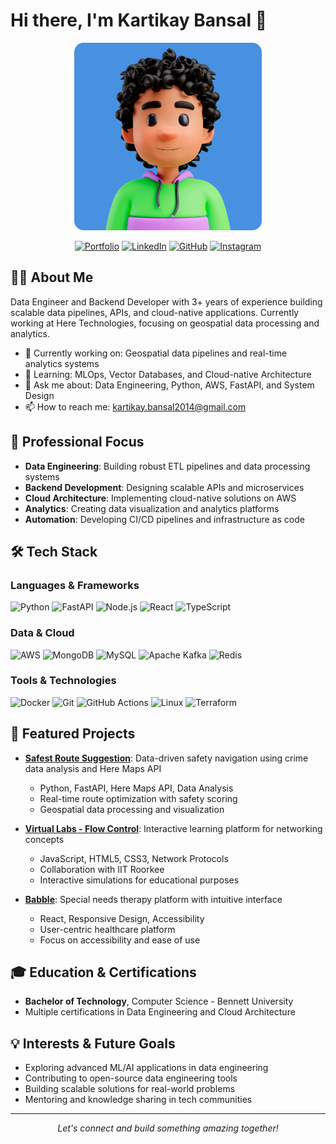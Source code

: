 # Hi there, I'm Kartikay Bansal 👋

<div align="center">
  <img src="https://raw.githubusercontent.com/KartikayB/KartikayB/main/9434619.jpg" alt="Kartikay Bansal" width="300" height="300" style="border-radius: 15px;">
  
  [![Portfolio](https://img.shields.io/badge/Portfolio-000000?style=for-the-badge&logo=About.me&logoColor=white)](https://kartikayb.github.io/kartikay-portfolio/)
  [![LinkedIn](https://img.shields.io/badge/LinkedIn-0077B5?style=for-the-badge&logo=linkedin&logoColor=white)](https://www.linkedin.com/in/kartikay-bansal-036813173/)
  [![GitHub](https://img.shields.io/badge/GitHub-100000?style=for-the-badge&logo=github&logoColor=white)](https://github.com/KartikayB)
  [![Instagram](https://img.shields.io/badge/Instagram-E4405F?style=for-the-badge&logo=instagram&logoColor=white)](https://www.instagram.com/bansalkartikay/)
</div>

## 👨‍💻 About Me

Data Engineer and Backend Developer with 3+ years of experience building scalable data pipelines, APIs, and cloud-native applications. Currently working at Here Technologies, focusing on geospatial data processing and analytics.

- 🔭 Currently working on: Geospatial data pipelines and real-time analytics systems
- 🌱 Learning: MLOps, Vector Databases, and Cloud-native Architecture
- 💬 Ask me about: Data Engineering, Python, AWS, FastAPI, and System Design
- 📫 How to reach me: [kartikay.bansal2014@gmail.com](mailto:kartikay.bansal2014@gmail.com)

## 🎯 Professional Focus

- **Data Engineering**: Building robust ETL pipelines and data processing systems
- **Backend Development**: Designing scalable APIs and microservices
- **Cloud Architecture**: Implementing cloud-native solutions on AWS
- **Analytics**: Creating data visualization and analytics platforms
- **Automation**: Developing CI/CD pipelines and infrastructure as code

## 🛠️ Tech Stack

### Languages & Frameworks
![Python](https://img.shields.io/badge/Python-3776AB?style=for-the-badge&logo=python&logoColor=white)
![FastAPI](https://img.shields.io/badge/FastAPI-009688?style=for-the-badge&logo=FastAPI&logoColor=white)
![Node.js](https://img.shields.io/badge/Node.js-339933?style=for-the-badge&logo=nodedotjs&logoColor=white)
![React](https://img.shields.io/badge/React-20232A?style=for-the-badge&logo=react&logoColor=61DAFB)
![TypeScript](https://img.shields.io/badge/TypeScript-007ACC?style=for-the-badge&logo=typescript&logoColor=white)

### Data & Cloud
![AWS](https://img.shields.io/badge/AWS-232F3E?style=for-the-badge&logo=amazon-aws&logoColor=white)
![MongoDB](https://img.shields.io/badge/MongoDB-4EA94B?style=for-the-badge&logo=mongodb&logoColor=white)
![MySQL](https://img.shields.io/badge/MySQL-005C84?style=for-the-badge&logo=mysql&logoColor=white)
![Apache Kafka](https://img.shields.io/badge/Apache_Kafka-231F20?style=for-the-badge&logo=apache-kafka&logoColor=white)
![Redis](https://img.shields.io/badge/Redis-DC382D?style=for-the-badge&logo=redis&logoColor=white)

### Tools & Technologies
![Docker](https://img.shields.io/badge/Docker-2CA5E0?style=for-the-badge&logo=docker&logoColor=white)
![Git](https://img.shields.io/badge/GIT-E44C30?style=for-the-badge&logo=git&logoColor=white)
![GitHub Actions](https://img.shields.io/badge/GitHub_Actions-2088FF?style=for-the-badge&logo=github-actions&logoColor=white)
![Linux](https://img.shields.io/badge/Linux-FCC624?style=for-the-badge&logo=linux&logoColor=black)
![Terraform](https://img.shields.io/badge/Terraform-7B42BC?style=for-the-badge&logo=terraform&logoColor=white)

## 🌟 Featured Projects

- **[Safest Route Suggestion](https://github.com/KartikayB/safest-route)**: Data-driven safety navigation using crime data analysis and Here Maps API
  - Python, FastAPI, Here Maps API, Data Analysis
  - Real-time route optimization with safety scoring
  - Geospatial data processing and visualization

- **[Virtual Labs - Flow Control](https://github.com/KartikayB/virtual-labs)**: Interactive learning platform for networking concepts
  - JavaScript, HTML5, CSS3, Network Protocols
  - Collaboration with IIT Roorkee
  - Interactive simulations for educational purposes

- **[Babble](https://github.com/KartikayB/babble)**: Special needs therapy platform with intuitive interface
  - React, Responsive Design, Accessibility
  - User-centric healthcare platform
  - Focus on accessibility and ease of use

## 🎓 Education & Certifications

- **Bachelor of Technology**, Computer Science - Bennett University
- Multiple certifications in Data Engineering and Cloud Architecture

## 💡 Interests & Future Goals

- Exploring advanced ML/AI applications in data engineering
- Contributing to open-source data engineering tools
- Building scalable solutions for real-world problems
- Mentoring and knowledge sharing in tech communities

---

<div align="center">
  <i>Let's connect and build something amazing together!</i>
</div>
